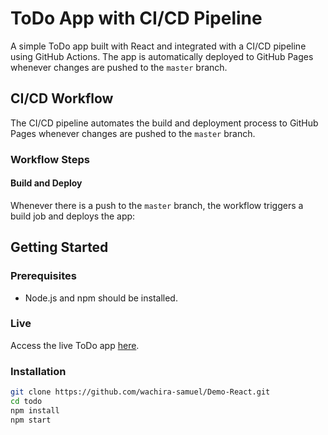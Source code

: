 # ToDo App with CI/CD Pipeline

A simple ToDo app built with React and integrated with a CI/CD pipeline using GitHub Actions. The app is automatically deployed to GitHub Pages whenever changes are pushed to the `master` branch.

## CI/CD Workflow

The CI/CD pipeline automates the build and deployment process to GitHub Pages whenever changes are pushed to the `master` branch.

### Workflow Steps

#### Build and Deploy

Whenever there is a push to the `master` branch, the workflow triggers a build job and deploys the app:

## Getting Started

### Prerequisites

- Node.js and npm should be installed.

### Live
Access the live ToDo app [here](https://wachira-samuel.github.io/To-Do/).

### Installation

   ```bash
   git clone https://github.com/wachira-samuel/Demo-React.git
   cd todo
   npm install
   npm start
